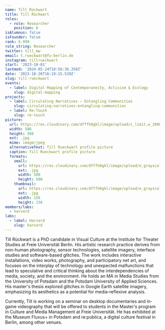 ```yaml
---
name: Till Rückwart
title: Till Rückwart
roles:
  - role: Researcher
    position: 6
isAlumnus: false
isFounder: false
rank: 6.999
role_string: Researcher
twitter: till_mw
email: t.rueckwart@fu-berlin.de
instagram: tillrueckwart
start: '2023-10-01'
lastmod: '2024-05-24T10:56:36.350Z'
date: '2023-10-26T16:19:15.539Z'
slug: till-rueckwart
events:
  - label: Digital Mapping of Contemporaneity, Activism & Ecology
    slug: digital-mapping
projects:
  - label: Circulating Narratives – Entangling Communities
    slug: circulating-narratives-entangling-communities
  - label: Re:Touch
    slug: re-touch
picture:
  url: https://res.cloudinary.com/dfffh0gkl/image/upload/c_limit,w_2000,h_2000/e_grayscale/v1698329949/Till_Rueckwart_2022_Till_Rueckwart_199ee5c15c.jpg
  width: 586
  height: 586
  ext: .jpg
  mime: image/jpeg
  alternativeText: Till Rueckwart profile picture
  caption: Till Rueckwart profile picture
  formats:
    small:
      url: https://res.cloudinary.com/dfffh0gkl/image/upload/e_grayscale/v1698329950/small_Till_Rueckwart_2022_Till_Rueckwart_199ee5c15c.jpg
      ext: .jpg
      width: 500
      height: 500
    thumbnail:
      url: https://res.cloudinary.com/dfffh0gkl/image/upload/e_grayscale/v1698329950/thumbnail_Till_Rueckwart_2022_Till_Rueckwart_199ee5c15c.jpg
      ext: .jpg
      width: 156
      height: 156
members/labs:
  - harvard
labs:
  - label: Harvard
    slug: harvard
---
```

Till Rückwart is a PhD candidate in Visual Culture at the Institute for Theater Studies at Freie Universität Berlin. His artistic research practice derives from non-human photography, sensor technologies, satellite imagery, interface studies and software-based glitches. The work includes interactive installations, video works, photography, and participatory net art, and focuses on the interplay of technology and unexpected malfunctions that lead to speculative and critical thinking about the interdependencies of media, society, and the environment. He holds an MA in Media Studies from the University of Potsdam and the Potsdam University of Applied Sciences. His master's thesis explored glitches in Google Earth satellite imagery, emphasizing its aesthetics as a potential for media-reflexive analysis.

Currently, Till is working on a seminar on desktop documentaries and in-game videography that will be offered to students in the Master's program in Culture and Media Management at Freie Universität. He has exhibited at the Museum Fluxus+ in Potsdam and re:publica, a digital culture festival in Berlin, among other venues.
